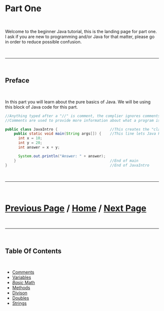 # Part One

<br>

Welcome to the beginner Java tutorial, this is the landing page for part one. I ask if you are new to programming and/or Java for that matter, please go in order to reduce possible confusion. 

<br>

***

<br> 

## Preface

<br>

In this part you will learn about the pure basics of Java.
We will be using this block of Java code for this part. 

````java
//Anything typed after a "//" is comment, the complier ignores comments
//Comments are used to provide more information about what a program is doing.

public class JavaIntro {                        //This creates the "class", for now think of each class like a document or file
    public static void main(String args[]) {    //This line lets Java know what to run when you click execute below
      int x = 10;
      int y = 20;
      int answer = x + y;

      System.out.println("Answer: " + answer);
    }                                           //End of main
}                                               //End of JavaIntro
````

<br>

***

<br>

# [Previous Page](https://docs.lynkrobotics.org/programming/java) / [Home](https://docs.lynkrobotics.org/) / [Next Page](./comments.md) 

<br>

***

<br> 

## Table Of Contents

<br>

- [Comments](./comments.md)
- [Variables](./variables.md)
- [*Basic* Math](./basicMath.md)
- [Methods](./methods.md) 
- [Divison](./division.md)
- [Doubles](./doubles.md)
- [Strings](./strings.md)
